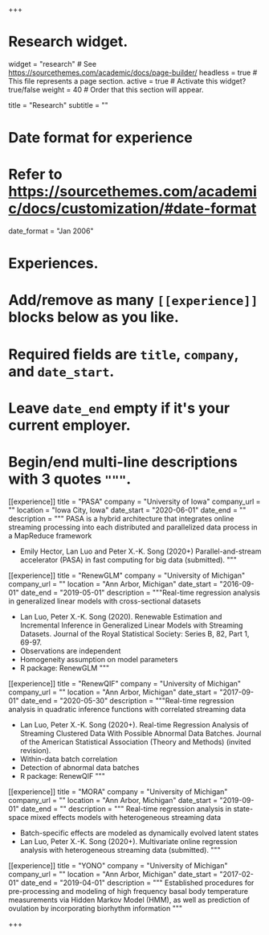 +++
# Research widget.
widget = "research"  # See https://sourcethemes.com/academic/docs/page-builder/
headless = true  # This file represents a page section.
active = true  # Activate this widget? true/false
weight = 40  # Order that this section will appear.

title = "Research"
subtitle = ""

# Date format for experience
#   Refer to https://sourcethemes.com/academic/docs/customization/#date-format
date_format = "Jan 2006"

# Experiences.
#   Add/remove as many `[[experience]]` blocks below as you like.
#   Required fields are `title`, `company`, and `date_start`.
#   Leave `date_end` empty if it's your current employer.
#   Begin/end multi-line descriptions with 3 quotes `"""`.

[[experience]]
  title = "PASA"
  company = "University of Iowa"
  company_url = ""
  location = "Iowa City, Iowa"
  date_start = "2020-06-01"
  date_end = ""
  description = """ PASA is a hybrid architecture that integrates online streaming processing 
  into each distributed and parallelized data process in a MapReduce framework
  
  * Emily Hector, Lan Luo and Peter X.-K. Song (2020+) Parallel-and-stream accelerator (PASA) in fast computing for big data (submitted).
  """
  
[[experience]]
  title = "RenewGLM"
  company = "University of Michigan"
  company_url = ""
  location = "Ann Arbor, Michigan"
  date_start = "2016-09-01"
  date_end = "2019-05-01"
  description = """Real-time regression analysis in generalized linear models with cross-sectional datasets
  
  * Lan Luo, Peter X.-K. Song (2020). Renewable Estimation and Incremental Inference in Generalized Linear Models with Streaming Datasets. Journal of the Royal Statistical Society: Series B, 82, Part 1, 69-97.
  * Observations are independent
  * Homogeneity assumption on model parameters
  * R package: RenewGLM
  """


[[experience]]
  title = "RenewQIF"
  company = "University of Michigan"
  company_url = ""
  location = "Ann Arbor, Michigan"
  date_start = "2017-09-01"
  date_end = "2020-05-30"
  description = """Real-time regression analysis in quadratic inference functions with correlated streaming data
  
  * Lan Luo, Peter X.-K. Song (2020+). Real-time Regression Analysis of Streaming Clustered Data With Possible Abnormal Data Batches. Journal of the American Statistical Association (Theory and Methods) (invited revision).
  * Within-data batch correlation
  * Detection of abnormal data batches
  * R package: RenewQIF
  """

[[experience]]
  title = "MORA"
  company = "University of Michigan"
  company_url = ""
  location = "Ann Arbor, Michigan"
  date_start = "2019-09-01"
  date_end = ""
  description = """ Real-time regression analysis in state-space mixed effects models with heterogeneous streaming data
  
  * Batch-specific effects are modeled as dynamically evolved latent states
  * Lan Luo, Peter X.-K. Song (2020+). Multivariate online regression analysis with heterogeneous streaming data (submitted).
  """

[[experience]]
  title = "YONO"
  company = "University of Michigan"
  company_url = ""
  location = "Ann Arbor, Michigan"
  date_start = "2017-02-01"
  date_end = "2019-04-01"
  description = """
  Established procedures for pre-processing and modeling of high frequency
  basal body temperature measurements via Hidden Markov Model (HMM), as well as
  prediction of ovulation by incorporating biorhythm information
  """

+++
